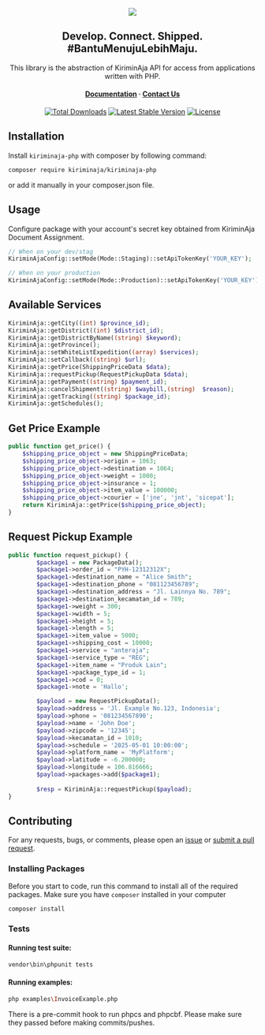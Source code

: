 <p align="center">
<img src="https://user-images.githubusercontent.com/39618526/209768908-54509816-d5d5-427e-bb01-05649ad8604a.png"/>
</p>

<h2 align="center">Develop. Connect. Shipped. #BantuMenujuLebihMaju.</h2>
  <p align="center">This library is the abstraction of KiriminAja API for access from applications written with PHP.
</p>

<h4 align="center">
  <a href="https://developer.kiriminaja.com">Documentation</a>
  <span> · </span>
  <a href="mailto:tech@kiriminaja.com">Contact Us</a>
</h4>

<p align="center">
<a href="https://packagist.org/packages/kiriminaja/kiriminaja-php"><img src="https://img.shields.io/packagist/dt/kiriminaja/kiriminaja-php" alt="Total Downloads"></a>
<a href="https://packagist.org/packages/kiriminaja/kiriminaja-php"><img src="https://img.shields.io/packagist/v/kiriminaja/kiriminaja-php" alt="Latest Stable Version"></a>
<a href="https://packagist.org/packages/kiriminaja/kiriminaja-php"><img src="https://img.shields.io/packagist/l/kiriminaja/kiriminaja-php" alt="License"></a>
</p>


## Installation

Install `kiriminaja-php` with composer by following command:

```bash
composer require kiriminaja/kiriminaja-php
```
or add it manually in your composer.json file.

## Usage
Configure package with your account's secret key obtained from KiriminAja Document Assignment.
```php
// When on your dev/stag 
KiriminAjaConfig::setMode(Mode::Staging)::setApiTokenKey('YOUR_KEY');

// When on your production
KiriminAjaConfig::setMode(Mode::Production)::setApiTokenKey('YOUR_KEY');
```

## Available Services
```php
KiriminAja::getCity((int) $province_id);
KiriminAja::getDistrict((int) $district_id);
KiriminAja::getDistrictByName((string) $keyword);
KiriminAja::getProvince();
KiriminAja::setWhiteListExpedition((array) $services);
KiriminAja::setCallback((string) $url);
KiriminAja::getPrice(ShippingPriceData $data);
KiriminAja::requestPickup(RequestPickupData $data);
KiriminAja::getPayment((string) $payment_id);
KiriminAja::cancelShipment((string) $waybill,(string)  $reason);
KiriminAja::getTracking((string) $package_id);
KiriminAja::getSchedules();
```

## Get Price Example
```php
public function get_price() {
    $shipping_price_object = new ShippingPriceData;
    $shipping_price_object->origin = 1063;
    $shipping_price_object->destination = 1064;
    $shipping_price_object->weight = 1000;
    $shipping_price_object->insurance = 1;
    $shipping_price_object->item_value = 100000;
    $shipping_price_object->courier = ['jne', 'jnt', 'sicepat'];
    return KiriminAja::getPrice($shipping_price_object);
}
```

## Request Pickup Example
```php
public function request_pickup() {
        $package1 = new PackageData();
        $package1->order_id = "PYH-12312312X";
        $package1->destination_name = "Alice Smith";
        $package1->destination_phone = "081123456789";
        $package1->destination_address = "Jl. Lainnya No. 789";
        $package1->destination_kecamatan_id = 789;
        $package1->weight = 300;
        $package1->width = 5;
        $package1->height = 5;
        $package1->length = 5;
        $package1->item_value = 5000;
        $package1->shipping_cost = 10000;
        $package1->service = "anteraja";
        $package1->service_type = "REG";
        $package1->item_name = "Produk Lain";
        $package1->package_type_id = 1;
        $package1->cod = 0;
        $package1->note = 'Hallo';

        $payload = new RequestPickupData();
        $payload->address = 'Jl. Example No.123, Indonesia';
        $payload->phone = '081234567890';
        $payload->name = 'John Doe';
        $payload->zipcode = '12345';
        $payload->kecamatan_id = 1010;
        $payload->schedule = '2025-05-01 10:00:00';
        $payload->platform_name = 'MyPlatform';
        $payload->latitude = -6.200000;
        $payload->longitude = 106.816666;
        $payload->packages->add($package1);
        
        $resp = KiriminAja::requestPickup($payload);
}
```

## Contributing

For any requests, bugs, or comments, please open an [issue](https://github.com/kiriminaja/kiriminaja-php/issues) or [submit a pull request](https://github.com/kiriminaja/kiriminaja-php/pulls).

### Installing Packages

Before you start to code, run this command to install all of the required packages. Make sure you have `composer` installed in your computer

```bash
composer install
```

### Tests

#### Running test suite:

```bash
vendor\bin\phpunit tests
```

#### Running examples:

```bash
php examples\InvoiceExample.php
```

There is a pre-commit hook to run phpcs and phpcbf. Please make sure they passed before making commits/pushes.
